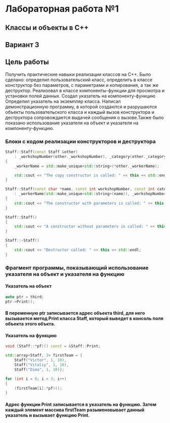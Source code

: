 # Лабораторная работа №1

## Классы и объекты в С++

## Вариант 3

## Цель работы

Получить практические навыки реализации классов на С++.
Было сделано: определил пользовательский класс, определить в классе конструктор без параметров, с параметрами и копирования, а так же деструктор. Реализовал в классе компоненты-функции для просмотра и установки полей данных. Создал указатель на компоненту-функцию Определил указатель на экземпляр класса. Написал демонстрационную программу, в которой создаются и разрушаются объекты пользовательского класса и каждый вызов конструктора и деструктора сопровождается выдачей сообщения о вызове.Также было показано использование указателя на объект и указателя на компоненту-функцию.

### Блоки с кодом реализации конструкторов и деструктора

```c++
Staff::Staff(const Staff &other)
	: _workshopNumber(other._workshopNumber), _category(other._category)
{
	_workerName = std::make_unique<std::string>(*other._workerName);

	std::cout << "The copy constructor is called: " << this << std::endl;
}

Staff::Staff(const char *name, const int workshopNumber, const int category)
	: _workerName(std::make_unique<std::string>(name)), _workshopNumber (workshopNumber), _category(category)
{
	std::cout << "The constructor with parameters is called: " << this << std::endl;
}

Staff::Staff()
{
	std::cout << "A constructor without parameters is called: " << this << std::endl;
}

Staff::~Staff()
{
	std::cout << "Destructor called: " << this << std::endl;
}
```

### Фрагмент программы, показывающий использование указателя на объект и указателя на функцию

#### Указатель на объект

```c++
auto ptr = third;
ptr->Print();
```

#### В переменную ptr записывается адрес объекта third, для него вызывается метод Print класса Staff, который выведет в консоль поля объекта этого объкта.

#### Указатель на функцию

```c++
void (Staff::*pf)() const = &Staff::Print;

std::array<Staff, 3> firstTeam = {
    Staff("Victor", 1, 10),
    Staff("Vitaliy", 1, 10),
    Staff("Dima", 1, 10)};

for (int i = 0; i < 3; i++)
{
    (firstTeam[i].*pf)();
}
```

#### Адрес функции Print записывается в указатель на функцию. Затем каждый элемент массива firstTeam разыменовывает данный указатель и вызывает функцию Print.
